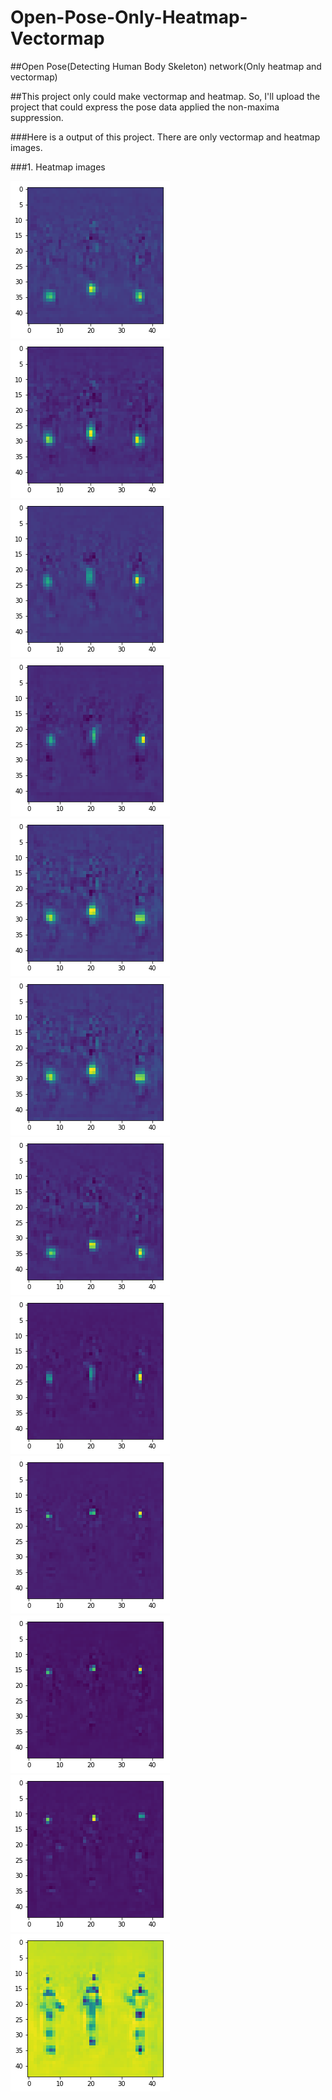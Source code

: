 # Open-Pose-Only-Heatmap-Vectormap
##Open Pose(Detecting Human Body Skeleton) network(Only heatmap and vectormap)

##This project only could make vectormap and heatmap. So, I'll upload the project that could express the pose data applied the non-maxima suppression.




###Here is a output of this project. There are only vectormap and heatmap images.

###1. Heatmap images


![Heatmap_output1](/github_image/test_heatmap1.png)
![Heatmap_output1](/github_image/test_heatmap2.png)
![Heatmap_output1](/github_image/test_heatmap3.png)
![Heatmap_output1](/github_image/test_heatmap4.png)
![Heatmap_output1](/github_image/test_heatmap5.png)
![Heatmap_output1](/github_image/test_heatmap5.png)
![Heatmap_output1](/github_image/test_heatmap6.png)
![Heatmap_output1](/github_image/test_heatmap7.png)
![Heatmap_output1](/github_image/test_heatmap8.png)
![Heatmap_output1](/github_image/test_heatmap9.png)
![Heatmap_output1](/github_image/test_heatmap10.png)
![Heatmap_output1](/github_image/test_heatmap.png)
